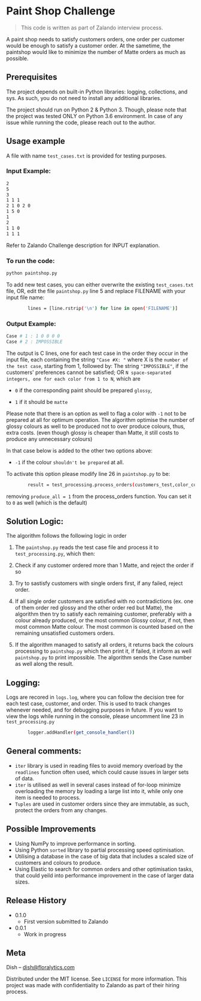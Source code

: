 # Paint Shop Challenge
> This code is written as part of Zalando interview process. 

A paint shop needs to satisfy customers orders, one order per customer would be enough to satisfy a customer order. At the sametime, the paintshop would like to minimize the number of Matte orders as much as possible.



## Prerequisites
The project depends on built-in Python libraries:
logging, collections, and sys. As such, you do not need to install any additional libraries.

The project should run on Python 2 & Python 3. Though, please note that the project was tested ONLY on Python 3.6 environment. In case of any issue while running the code, please reach out to the author.


## Usage example

A file with name ``test_cases.txt`` is provided for testing purposes. 

### Input Example:
```sh
2
5
3
1 1 1
2 1 0 2 0
1 5 0
1
2
1 1 0
1 1 1
```
Refer to Zalando Challenge description for INPUT explanation.
### To run the code:
```sh
python paintshop.py
```
To add new test cases, you can either overwrite the existing ``test_cases.txt`` file, OR, edit the file ``paintshop.py`` line 5 and replace FILENAME with your input file name:
```sh
        lines = [line.rstrip('\n') for line in open('FILENAME')]
```

### Output Example:
```sh
Case # 1 : 1 0 0 0 0
Case # 2 : IMPOSSIBLE
```
The output is C lines, one for each test case in the order they occur in the input file, each containing the string
``"Case #X: "`` where X is the ``number of the test case``, starting from 1, followed by:
The string ``"IMPOSSIBLE"``, if the customers' preferences cannot be satisfied; OR
``N space-separated integers, one for each color from 1 to N``, which are 

* ``0`` if the corresponding paint
should be prepared ``glossy``,

* ``1`` if it should be ``matte``

Please note that there is an option as well to flag a color with ``-1`` not to be prepared at all for optimum operation. The algorithm optimise the number of glossy colours as well to be produced not to over produce colours, thus, extra costs. (even though glossy is cheaper than Matte, it still costs to produce any unnecessary colours)

In that case below is added to the other two options above:

 * ``-1`` if the colour ``shouldn't be prepared`` at all.

To activate this option please modify line 26 in ``paintshop.py`` to be:
```sh
        result = test_processing.process_orders(customers_test,color_count)
```
removing ``produce_all = 1`` from the process_orders function. You can set it to ``0`` as well (which is the default)

## Solution Logic:
The algorithm follows the following logic in order

1) The ``paintshop.py`` reads the test case file and process it to ``test_processing.py``, which then:
2) Check if any customer ordered more than 1 Matte, and reject the order if so
3) Try to sastisfy customers with single orders first, if any failed, reject order.
4) If all single order customers are satisfied with no contradictions (ex. one of them order red glossy and the other order red but Matte), the algorithm then try to satisfy each remaining customer, preferably with a colour already produced, or the most common Glossy colour, if not, then most common Matte colour. The most common is counted based on the remaining unsatisfied customers orders.

5) If the algorithm managed to satisfy all orders, it returns back the colours processing to ``paintshop.py`` which then print it, if failed, it inform as well ``paintshop.py`` to print impossible. The algorithm sends the Case number as well along the result.

## Logging:
Logs are recored in ``logs.log``, where you can follow the decision tree for each test case, customer, and order. This is used to track changes whenever needed, and for debugging purposes in future. If you want to view the logs while running in the console, please uncomment line 23 in ``test_processing.py``
```sh
        logger.addHandler(get_console_handler())
```

## General comments:
* ``iter`` library is used in reading files to avoid memory overload by the ``readlines`` function often used, which could cause issues in larger sets of data.
* ``iter`` is utilised as well in several cases instead of for-loop minimize overloading the memory by loading a large list into it, while only one item is needed to process.
* ``Tuples`` are used in customer orders since they are immutable, as such, protect the orders from any changes.

## Possible Improvements
* Using NumPy to improve performance in sorting.
* Using Python ``sorted`` library to partial processing speed optimisation.
* Utilising a database in the case of big data that includes a scaled size of customers and colours to produce.
* Using Elastic to search for common orders and other optimisation tasks, that could yeild into performance improvement in the case of larger data sizes.



## Release History

* 0.1.0
    * First version submitted to Zalando
* 0.0.1
    * Work in progress

## Meta

Dish – dish@floralytics.com

Distributed under the MIT license. See ``LICENSE`` for more information. This project was made with confidentiality to Zalando as part of their hiring process.